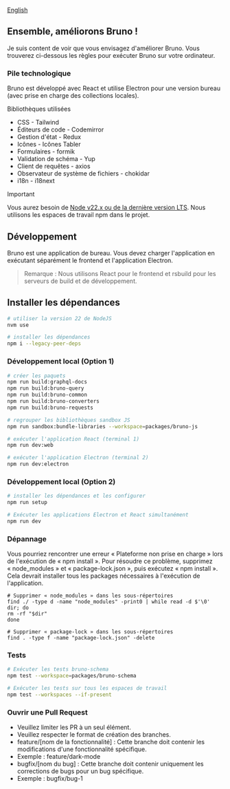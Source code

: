 [English](../../contributing.md)

## Ensemble, améliorons Bruno !

Je suis content de voir que vous envisagez d'améliorer Bruno. Vous trouverez ci-dessous les règles pour exécuter Bruno sur votre ordinateur.

### Pile technologique

Bruno est développé avec React et utilise Electron pour une version bureau (avec prise en charge des collections locales).

Bibliothèques utilisées

- CSS - Tailwind
- Éditeurs de code - Codemirror
- Gestion d'état - Redux
- Icônes - Icônes Tabler
- Formulaires - formik
- Validation de schéma - Yup
- Client de requêtes - axios
- Observateur de système de fichiers - chokidar
- i18n - i18next

> [!IMPORTANT]
> Vous aurez besoin de [Node v22.x ou de la dernière version LTS](https://nodejs.org/en/). Nous utilisons les espaces de travail npm dans le projet.

## Développement

Bruno est une application de bureau. Vous devez charger l'application en exécutant séparément le frontend et l'application Electron.

> Remarque : Nous utilisons React pour le frontend et rsbuild pour les serveurs de build et de développement.

## Installer les dépendances

```bash
# utiliser la version 22 de NodeJS
nvm use

# installer les dépendances
npm i --legacy-peer-deps
```

### Développement local (Option 1)

```bash
# créer les paquets
npm run build:graphql-docs
npm run build:bruno-query
npm run build:bruno-common
npm run build:bruno-converters
npm run build:bruno-requests

# regrouper les bibliothèques sandbox JS
npm run sandbox:bundle-libraries --workspace=packages/bruno-js

# exécuter l'application React (terminal 1)
npm run dev:web

# exécuter l'application Electron (terminal 2)
npm run dev:electron
```

### Développement local (Option 2)

```bash
# installer les dépendances et les configurer
npm run setup

# Exécuter les applications Electron et React simultanément
npm run dev
```

### Dépannage

Vous pourriez rencontrer une erreur « Plateforme non prise en charge » lors de l'exécution de « npm install ». Pour résoudre ce problème, supprimez « node_modules » et « package-lock.json », puis exécutez « npm install ». Cela devrait installer tous les packages nécessaires à l'exécution de l'application.

```shell
# Supprimer « node_modules » dans les sous-répertoires
find ./ -type d -name "node_modules" -print0 | while read -d $'\0' dir; do
rm -rf "$dir"
done

# Supprimer « package-lock » dans les sous-répertoires
find . -type f -name "package-lock.json" -delete
```

### Tests

```bash
# Exécuter les tests bruno-schema
npm test --workspace=packages/bruno-schema

# Exécuter les tests sur tous les espaces de travail
npm test --workspaces --if-present
```

### Ouvrir une Pull Request

- Veuillez limiter les PR à un seul élément.
- Veuillez respecter le format de création des branches.
- feature/[nom de la fonctionnalité] : Cette branche doit contenir les modifications d'une fonctionnalité spécifique.
- Exemple : feature/dark-mode
- bugfix/[nom du bug] : Cette branche doit contenir uniquement les corrections de bugs pour un bug spécifique.
- Exemple : bugfix/bug-1